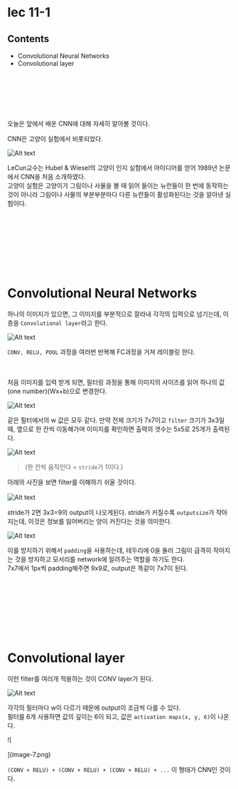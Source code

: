 # lec 11-1

## Contents

- Convolutional Neural Networks
- Convolutional layer

ㅤ

ㅤ

ㅤ

오늘은 앞에서 배운 CNN에 대해 자세히 알아볼 것이다.

CNN은 고양이 실험에서 비롯되었다.

![Alt text](image.png)

LeCun교수는 Hubel & Wiesel의 고양이 인지 실험에서 아이디어를 얻어 1989년 논문에서 CNN을 처음 소개하였다.  
고양이 실험은 고양이가 그림이나 사물을 볼 때 읽어 들이는 뉴런들이 한 번에 동작하는 것이 아니라 그림이나 사물의 부분부분마다 다른 뉴런들이 활성화된다는 것을 알아낸 실험이다.

ㅤ

ㅤ

ㅤ

ㅤ

# Convolutional Neural Networks

하나의 이미지가 있으면, 그 이미지를 부분적으로 잘라내 각각의 입력으로 넘기는데, 이 층을 `Convolutional layer`라고 한다.

![Alt text](image-1.png)

`CONV, RELU, POOL` 과정을 여러번 반복해 FC과정을 거쳐 레이블링 한다.

ㅤ

처음 이미지를 입력 받게 되면, 필터링 과정을 통해 이미지의 사이즈를 읽어 하나의 값(one number)(Wx+b)으로 변경한다.

![Alt text](image-2.png)

같은 필터에서의 w 값은 모두 같다. 만약 전체 크기가 7x7이고 `filter` 크기가 3x3일 때, 옆으로 한 칸씩 이동해가며 이미지를 확인하면 출력의 갯수는 5x5로 25개가 출력된다.

![Alt text](image-3.png)

> (한 칸씩 움직인다 = `stride`가 1이다.)

아래의 사진을 보면 filter를 이해하기 쉬울 것이다.

![Alt text](image-4.png)ㅤ

stride가 2면 3x3=9의 output이 나오게된다. stride가 커질수록 `outputsize`가 작아지는데, 이것은 정보를 잃어버리는 양이 커진다는 것을 의미한다.

![Alt text](image-5.png)

이를 방지하기 위해서 `padding`을 사용하는데, 테두리에 0을 둘러 그림이 급격히 작아지는 것을 방지하고 모서리를 network에 알려주는 역할을 하기도 한다.  
7x7에서 1px씩 padding해주면 9x9로, output은 똑같이 7x7이 된다.

ㅤ

ㅤ

ㅤ

ㅤ

# Convolutional layer

이런 filter를 여러개 적용하는 것이 CONV layer가 된다.

![Alt text](image-6.png)

각각의 필터마다 w이 다르기 때문에 output이 조금씩 다를 수 있다.  
필터를 6개 사용하면 값의 깊이는 6이 되고, 값은 `activation maps(x, y, 6)`이 나온다.

![

](image-7.png)ㅤ

`(CONV + RELU) + (CONV + RELU) + (CONV + RELU) + ...`
이 형태가 CNN인 것이다.
